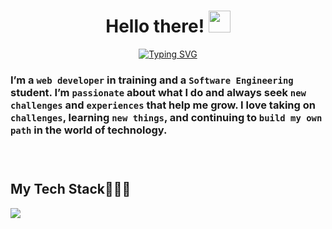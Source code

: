 <div align="center">
  
  <h1>
    Hello there! <img src="https://media.giphy.com/media/hvRJCLFzcasrR4ia7z/giphy.gif" width="35">
  </h1>

  <a href="https://github.com/DenverCoder1/readme-typing-svg">
    <img src="https://readme-typing-svg.herokuapp.com?font=Time+New+Roman&color=%23007BFF&size=25&center=true&vCenter=true&width=500&height=100&lines=My+name+is+Abdiel;Web+Developer;Software+Engineer" alt="Typing SVG">
  </a>
</div>

<h3 align="left">

I’m a `web developer` in training and a `Software Engineering` student. I’m `passionate` about what I do and always seek `new challenges` and `experiences` that help me grow. I love taking on `challenges`, learning `new things`, and continuing to `build my own path` in the world of technology.
<h3>

<br>
<h2 align="left">My Tech Stack👨🏻‍💻</h2>
<p align="left">
  <a href="https://skillicons.dev">
    <img src="https://skillicons.dev/icons?i=js,ts,react,tailwind,nodejs,express,nextjs,postgres,figma,java,python,cs&perline=6" />
  </a>
</p>
<br>

